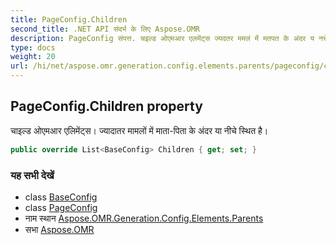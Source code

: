 ```yaml
---
title: PageConfig.Children
second_title: .NET API संदर्भ के लिए Aspose.OMR
description: PageConfig संपत्त. चइल्ड ओएमआर एलमेंट्स ज्यदतर ममलं में मतपत के अंदर य नचे स्थत है
type: docs
weight: 20
url: /hi/net/aspose.omr.generation.config.elements.parents/pageconfig/children/
---
```

## PageConfig.Children property

चाइल्ड ओएमआर एलिमेंट्स। ज्यादातर मामलों में माता-पिता के अंदर या नीचे स्थित है।

```csharp
public override List<BaseConfig> Children { get; set; }
```

### यह सभी देखें

* class [BaseConfig](../../../aspose.omr.generation.config/baseconfig/)
* class [PageConfig](../)
* नाम स्थान [Aspose.OMR.Generation.Config.Elements.Parents](../../pageconfig/)
* सभा [Aspose.OMR](../../../)


